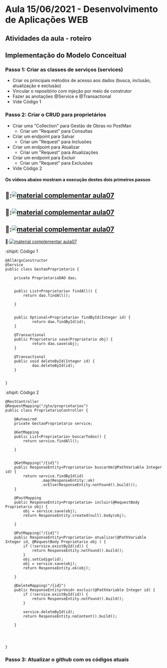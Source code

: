# Aula 15/06/2021 - Desenvolvimento de Aplicações WEB
## Atividades da aula - roteiro

## Implementação do Modelo Conceitual

### Passo 1: Criar as classes de serviços (services)
- Criar os principais métodos de acesso aos dados (busca, inclusão, atualização e exclusão)
- Vincular o repositório com injeção por meio de construtor
- Fazer as anotações @Service e @Transactional
- Vide Código 1

### Passo 2: Criar o CRUD para proprietários
- Criar uma "Collection" para Gestão de Obras no PostMan
  - Criar um "Request" para Consultas
- Criar um endpoint para Salvar
  - Criar um "Request" para Inclusões
- Criar um endpoint para Atualizar
  - Criar um "Request" para Atualizações
- Criar um endpoint para Excluir
  - Criar um "Request" para Exclusões
- Vide Código 2


####  Os vídeos abaixo mostram a execução destes dois primeiros passos

🥇:[![material complementar aula07](https://github.com/marcoswagner-commits/gestao_obras_aula_daw/blob/ba294e3ae0ee3da2378b3c9d5be18c7df419fb2c/Capa_aula07.png)](https://www.youtube.com/watch?v=zoL877ckzeU)
-
🥈:[![material complementar aula07](https://github.com/marcoswagner-commits/gestao_obras_aula_daw/blob/ba294e3ae0ee3da2378b3c9d5be18c7df419fb2c/Capa_aula07.png)](https://www.youtube.com/watch?v=i6brsofWuew)
-
🥉:[![material complementar aula07](https://github.com/marcoswagner-commits/gestao_obras_aula_daw/blob/ba294e3ae0ee3da2378b3c9d5be18c7df419fb2c/Capa_aula07.png)](https://www.youtube.com/watch?v=c3BEXOIWSEQ)
-
🥉:[![material complementar aula07](https://github.com/marcoswagner-commits/gestao_obras_aula_daw/blob/ba294e3ae0ee3da2378b3c9d5be18c7df419fb2c/Capa_aula07.png)](https://www.youtube.com/watch?v=26GoufnXRPM)




:shipit: Código 1
```
@AllArgsConstructor
@Service
public class GestaoProprietario {
	
	private ProprietarioDAO dao;
	

	public List<Proprietario> findAll() {
		return dao.findAll();
		
	}
	

	public Optional<Proprietario> findById(Integer id) {
			return dao.findById(id);
	}
	
	@Transactional
	public Proprietario save(Proprietario obj) {
			return dao.save(obj);
	}
	
	@Transactional
	public void deleteById(Integer id) {
			dao.deleteById(id);
	}
	
	
}

```

:shipit: Código 2
```
@RestController
@RequestMapping("/gto/proprietarios")
public class ProprietarioController {
	
	@Autowired
	private GestaoProprietario service;
	
	@GetMapping
	public List<Proprietario> buscarTodos() {
		return service.findAll();
		
	}
	
	
	@GetMapping("/{id}")
	public ResponseEntity<Proprietario> buscarUm(@PathVariable Integer id) {
		return service.findById(id)
				.map(ResponseEntity::ok)
				.orElse(ResponseEntity.notFound().build());
	}
	
	@PostMapping
	public ResponseEntity<Proprietario> incluir(@RequestBody Proprietario obj) {
		obj = service.save(obj);
		return ResponseEntity.created(null).body(obj);
		
	}
	
	@PutMapping("/{id}")
	public ResponseEntity<Proprietario> atualizar(@PathVariable Integer id, @RequestBody Proprietario obj ) {
		if (!service.existById(id)) {
			return ResponseEntity.notFound().build();
		}
		obj.setCodigo(id);
		obj = service.save(obj);
		return ResponseEntity.ok(obj);
		
	}
	
	@DeleteMapping("/{id}")
	public ResponseEntity<Void> excluir(@PathVariable Integer id) {
		if (!service.existById(id)) {
			return ResponseEntity.notFound().build();
		}
		
		service.deleteById(id);
		return ResponseEntity.noContent().build();
		
	}
	
	


}
```

### Passo 3: Atualizar o github com os códigos atuais


	
